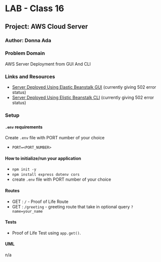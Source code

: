 # LAB - Class 16

## Project: AWS Cloud Server

### Author: Donna Ada

### Problem Domain

AWS Server Deployment from GUI And CLI

### Links and Resources

- [Server Deployed Using Elastic Beanstalk GUI](http://lab16gui-env.eba-7qafzfpj.us-west-2.elasticbeanstalk.com/) (currently giving 502 error status)
- [Server Deployed Using Elistic Beanstalk CLI](http://lab16cli-dev.us-west-2.elasticbeanstalk.com/) (currently giving 502 error status)

### Setup

#### `.env` requirements

Create `.env` file with PORT number of your choice 
  - `PORT=<PORT_NUMBER>`

#### How to initialize/run your application

- `npm init -y`
- `npm install express dotenv cors`
- create `.env` file with PORT number of your choice

#### Routes

- GET : `/` - Proof of Life Route
- GET : `/greeting` - greeting route that take in optional query `?name=your_name`

#### Tests

- Proof of Life Test using `app.get()`.

#### UML

n/a